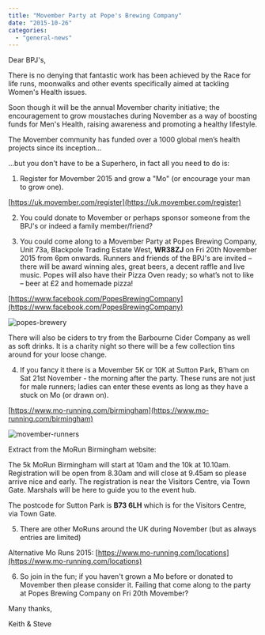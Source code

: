 ```yaml
---
title: "Movember Party at Pope's Brewing Company"
date: "2015-10-26"
categories: 
  - "general-news"
---
```


Dear BPJ's,

There is no denying that fantastic work has been achieved by the Race for life runs, moonwalks and other events specifically aimed at tackling Women's Health issues.

Soon though it will be the annual Movember charity initiative; the encouragement to grow moustaches during November as a way of boosting funds for Men's Health, raising awareness and promoting a healthy lifestyle.

The Movember community has funded over a 1000 global men’s health projects since its inception...

...but you don't have to be a Superhero, in fact all you need to do is:

1) Register for Movember 2015 and grow a "Mo" (or encourage your man to grow one).

[https://uk.movember.com/register](https://uk.movember.com/register)

2) You could donate to Movember or perhaps sponsor someone from the BPJ's or indeed a family member/friend?

3) You could come along to a Movember Party at Popes Brewing Company, Unit 73a, Blackpole Trading Estate West, **WR38ZJ** on Fri 20th November 2015 from 6pm onwards. Runners and friends of the BPJ's are invited – there will be award winning ales, great beers, a decent raffle and live music. Popes will also have their Pizza Oven ready; so what’s not to like – beer at £2 and homemade pizza!

[https://www.facebook.com/PopesBrewingCompany](https://www.facebook.com/PopesBrewingCompany)

![popes-brewery](https://bpj.org.uk/wp-content/uploads/2015/10/popes-brewery.png)

There will also be ciders to try from the Barbourne Cider Company as well as soft drinks. It is a charity night so there will be a few collection tins around for your loose change.

4) If you fancy it there is a Movember 5K or 10K at Sutton Park, B’ham on Sat 21st November - the morning after the party. These runs are not just for male runners; ladies can enter these events as long as they have a stuck on Mo (or drawn on).

[https://www.mo-running.com/birmingham](https://www.mo-running.com/birmingham)

![movember-runners](https://bpj.org.uk/wp-content/uploads/2015/10/movember-runners.jpg)

Extract from the MoRun Birmingham website:

The 5k MoRun Birmingham will start at 10am and the 10k at 10.10am. Registration will be open from 8.30am and will close at 9.45am so please arrive nice and early. The registration is near the Visitors Centre, via Town Gate. Marshals will be here to guide you to the event hub.

The postcode for Sutton Park is **B73 6LH** which is for the Visitors Centre, via Town Gate.

5) There are other MoRuns around the UK during November (but as always entries are limited)

Alternative Mo Runs 2015: [https://www.mo-running.com/locations](https://www.mo-running.com/locations)

6) So join in the fun; if you haven't grown a Mo before or donated to Movember then please consider it. Failing that come along to the party at Popes Brewing Company on Fri 20th Movember?

Many thanks,

Keith & Steve
